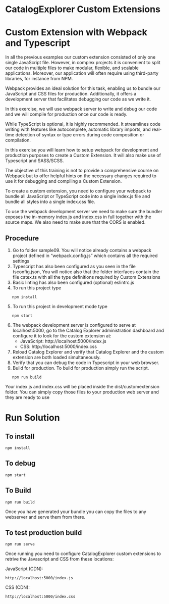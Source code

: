 # CatalogExplorer Custom Extensions
# Custom Extension with Webpack and Typescript

In all the previous examples our custom extension consisted of only one single JavaScript file. However,
in complex projects it is convenient to split our code in multiple files to make modular, flexible, and
scalable applications. Moreover, our application will often require using third-party libraries, for instance
from NPM.

Webpack provides an ideal solution for this task, enabling us to bundle our JavaScript and CSS files for
production. Additionally, it offers a development server that facilitates debugging our code as we write it.

In this exercise, we will use webpack server to write and debug our code and we will compile for
production once our code is ready.

While TypeScript is optional, it is highly recommended. It streamlines code writing with features like
autocomplete, automatic library imports, and real-time detection of syntax or type errors during code
composition or compilation.

In this exercise you will learn how to setup webpack for development and production purposes to create a
Custom Extension. It will also make use of Typescript and SASS/SCSS.

The objective of this training is not to provide a comprehensive course on Webpack but to offer helpful
hints on the necessary changes required to use it for debugging and compiling a Custom Extension.

To create a custom extension, you need to configure your webpack to bundle all JavaScript or TypeScript
code into a single index.js file and bundle all styles into a single index.css file.

To use the webpack development server we need to make sure the bundler exposes the in-memory
index.js and index.css in full together with the source maps. We also need to make sure that the CORS is
enabled.


## Procedure
1. Go to folder sample09. You will notice already contains a webpack project defined in
   “webpack.config.js” which contains all the required settings
2. Typescript has also been configured as you seen in the file tsconfig.json, You will notice also that the
   folder interfaces contain the file catex.ts with all the type definitions required by Custom Extensions
3. Basic linting has also been configured (optional) eslintrc.js
4. To run this project type
```shell
   npm install
```
5. To run this project in development mode type
```shell
   npm start
```
6. The webpack development server is configured to serve at localhost:5000, go to the Catalog Explorer
   administration dashboard and configure it to look for the custom extension at:
   * JavaScript: http://localhost:5000/index.js
   * CSS: http://localhost:5000/index.css
7. Reload Catalog Explorer and verify that Catalog Explorer and the custom extension are both loaded
   simultaneously.
8. Verify that you can debug the code in Typescript in your web browser.
9. Build for production. To build for production simply run the script.
```shell
   npm run build
```
   Your index.js and index.css will be placed inside the dist/customextension folder. You can simply
   copy those files to your production web server and they are ready to use


# Run Solution

## To install
```
npm install
```

## To debug
```
npm start
```

## To Build
```
npm run build
```

Once you have generated your bundle you can copy the files to any webserver and serve them from there.

## To test production build
```
npm run serve
```

Once running you need to configure CatalogExplorer custom extensions to retrive the Javascript and CSS from these locations:

JavaScript (CDN):
```
http://localhost:5000/index.js
```

CSS (CDN):
```
http://localhost:5000/index.css
```


